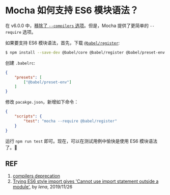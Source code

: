 # Mocha 如何支持 ES6 模块语法？

在 v6.0.0 中，[移除了 `--compilers` 选项][1]。但是，Mocha 提供了更简单的 `--require` 选项。

如果要支持 ES6 模块语法，首先，下载 [`@babel/register`][3]:

```sh
$ npm install --save-dev @babel/core @babel/register @babel/preset-env
```

创建 `.babelrc`:

```json
{
    "presets": [
        ["@babel/preset-env"]
    ]
}
```

修改 `pacakge.json`，新增如下命令：

```json
{
    "scripts": {
        "test": "mocha --require @babel/register"
    }
}
```

运行 `npm run test` 即可。现在，可以在测试用例中愉快是使用 ES6 模块语法了。🎉

## REF

1. [compilers deprecation][2]
1. [Trying ES6 style import gives 'Cannot use import statement outside a module'][4], by *lena*, 2019/11/26

[1]: https://mochajs.org/#-compilers "compilers option"
[2]: https://github.com/mochajs/mocha/wiki/compilers-deprecation "compilers deprecation"
[3]: https://babeljs.io/docs/en/next/babel-register.html "@babel/register"
[4]: https://stackoverflow.com/questions/59042716/trying-es6-style-import-gives-cannot-use-import-statement-outside-a-module "Trying ES6 style import"
